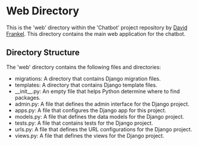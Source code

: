 # Web Directory

This is the 'web' directory within the 'Chatbot' project repository by [David Frankel](https://github.com/davidhfrankelcodes). This directory contains the main web application for the chatbot.

## Directory Structure

The 'web' directory contains the following files and directories:

- migrations: A directory that contains Django migration files.
- templates: A directory that contains Django template files.
- \_\_init\_\_.py: An empty file that helps Python determine where to find packages.
- admin.py: A file that defines the admin interface for the Django project.
- apps.py: A file that configures the Django app for this project.
- models.py: A file that defines the data models for the Django project.
- tests.py: A file that contains tests for the Django project.
- urls.py: A file that defines the URL configurations for the Django project.
- views.py: A file that defines the views for the Django project.

